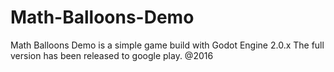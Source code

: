 # Math-Balloons-Demo
Math Balloons Demo is a simple game build with Godot Engine 2.0.x
The full version has been released to google play.
@2016
